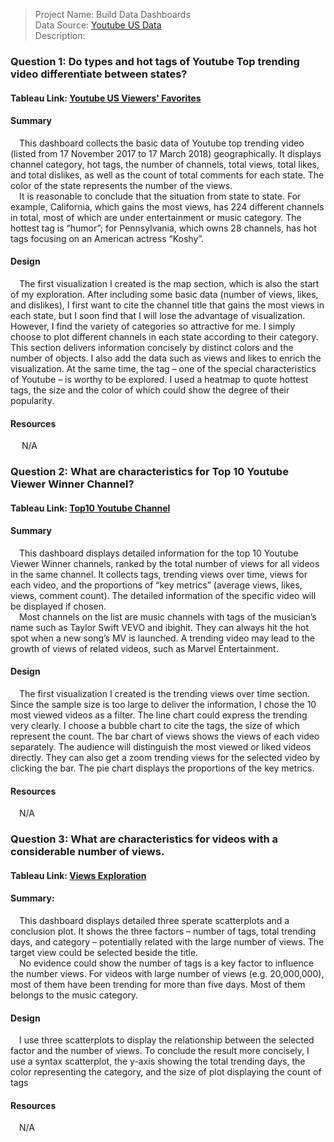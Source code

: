 > Project Name: Build Data Dashboards <br>
> Data Source: [Youtube US Data](https://www.kaggle.com/datasnaek/youtube-new/data) <br>
> Description:
### Question 1: Do types and hot tags of Youtube Top trending video differentiate between states?
#### Tableau Link: [Youtube US Viewers' Favorites](https://public.tableau.com/profile/wangyun.wu#!/vizhome/YoutubeDataAnalysis_15941863358400/DashboardbyGeographicalSituation?publish=yes)
#### Summary
&emsp;This dashboard collects the basic data of Youtube top trending video (listed from 17 November 2017 to 17 March 2018) geographically. It displays channel category, hot tags, the number of channels, total views, total likes, and total dislikes, as well as the count of total comments for each state. The color of the state represents the number of the views.<br>
&emsp;It is reasonable to conclude that the situation from state to state. For example, California, which gains the most views, has 224 different channels in total, most of which are under entertainment or music category. The hottest tag is “humor”; for Pennsylvania, which owns 28 channels, has hot tags focusing on an American actress “Koshy”.<br>
#### Design
&emsp;The first visualization I created is the map section, which is also the start of my exploration. After including some basic data (number of views, likes, and dislikes), I first want to cite the channel title that gains the most views in each state, but I soon find that I will lose the advantage of visualization. However, I find the variety of categories so attractive for me. I simply choose to plot different channels in each state according to their category. This section delivers information concisely by distinct colors and the number of objects. I also add the data such as views and likes to enrich the visualization. At the same time, the tag – one of the special characteristics of Youtube – is worthy to be explored. I used a heatmap to quote hottest tags, the size and the color of which could show the degree of their popularity.<br>
#### Resources
&emsp; N/A <br>

### Question 2: What are characteristics for Top 10 Youtube Viewer Winner Channel?
#### Tableau Link: [Top10 Youtube Channel](https://public.tableau.com/profile/wangyun.wu#!/vizhome/YoutubeDataAnalysis_15941863358400/Top10YoutubeChannel)
#### Summary
&emsp;This dashboard displays detailed information for the top 10 Youtube Viewer Winner channels, ranked by the total number of views for all videos in the same channel. It collects tags, trending views over time, views for each video, and the proportions of “key metrics” (average views, likes, views, comment count). The detailed information of the specific video will be displayed if chosen.<br>
&emsp;Most channels on the list are music channels with tags of the musician’s name such as Taylor Swift VEVO and ibighit. They can always hit the hot spot when a new song’s MV is launched. A trending video may lead to the growth of views of related videos, such as Marvel Entertainment.
#### Design
&emsp;The first visualization I created is the trending views over time section. Since the sample size is too large to deliver the information, I chose the 10 most viewed videos as a filter. The line chart could express the trending very clearly. I choose a bubble chart to cite the tags, the size of which represent the count. The bar chart of views shows the views of each video separately. The audience will distinguish the most viewed or liked videos directly. They can also get a zoom trending views for the selected video by clicking the bar. The pie chart displays the proportions of the key metrics. 
#### Resources
&emsp;N/A

### Question 3: What are characteristics for videos with a considerable number of views.
#### Tableau Link: [Views Exploration](https://public.tableau.com/profile/wangyun.wu#!/vizhome/YoutubeDataAnalysis_15941863358400/Big-numberviewsExploration)
#### Summary:
&emsp;This dashboard displays detailed three sperate scatterplots and a conclusion plot. It shows the three factors – number of tags, total trending days, and category – potentially related with the large number of views. The target view could be selected beside the title.<br>
&emsp;No evidence could show the number of tags is a key factor to influence the number views. For videos with large number of views (e.g. 20,000,000), most of them have been trending for more than five days. Most of them belongs to the music category.
#### Design
&emsp;I use three scatterplots to display the relationship between the selected factor and the number of views. To conclude the result more concisely, I use a syntax scatterplot, the y-axis showing the total trending days, the color representing the category, and the size of plot displaying the count of tags
#### Resources
&emsp;N/A

